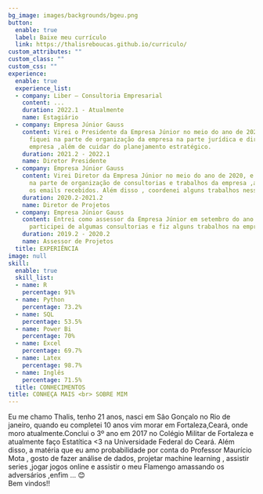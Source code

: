 ```yaml
---
bg_image: images/backgrounds/bgeu.png
button:
  enable: true
  label: Baixe meu currículo
  link: https://thalisreboucas.github.io/curriculo/
custom_attributes: ""
custom_class: ""
custom_css: ""
experience:
  enable: true
  experience_list:
  - company: Liber – Consultoria Empresarial
    content: ...
    duration: 2022.1 - Atualmente
    name: Estagiário
  - company: Empresa Júnior Gauss
    content: Virei o Presidente da Empresa Júnior no meio do ano de 2021, e com isso
      fiquei na parte de organização da empresa na parte jurídica e diretorias da
      empresa ,além de cuidar do planejamento estratégico.
    duration: 2021.2 - 2022.1
    name: Diretor Presidente
  - company: Empresa Júnior Gauss
    content: Virei Diretor da Empresa Júnior no meio do ano de 2020, e com isso fiquei
      na parte de organização de consultorias e trabalhos da empresa ,além de responder
      os emails recebidos. Além disso , coordenei alguns trabalhos nesse tempo.
    duration: 2020.2-2021.2
    name: Diretor de Projetos
  - company: Empresa Júnior Gauss
    content: Entrei como assessor da Empresa Júnior em setembro do ano de 2019, e
      participei de algumas consultorias e fiz alguns trabalhos na empresa.
    duration: 2019.2 - 2020.2
    name: Assessor de Projetos
  title: EXPERIÊNCIA
image: null
skill:
  enable: true
  skill_list:
  - name: R
    percentage: 91%
  - name: Python
    percentage: 73.2%
  - name: SQL
    percentage: 53.5%
  - name: Power Bi
    percentage: 70%
  - name: Excel
    percentage: 69.7%
  - name: Latex
    percentage: 98.7%
  - name: Inglês
    percentage: 71.5%
  title: CONHECIMENTOS
title: CONHEÇA MAIS <br> SOBRE MIM
---
```

Eu me chamo Thalis, tenho 21 anos, nasci em São Gonçalo no Rio de janeiro, quando eu completei 10 anos vim morar em Fortaleza,Ceará, onde moro atualmente.Conclui o 3º ano em 2017 no Colégio Militar de Fortaleza e atualmente faço Estatítica <3 na Universidade Federal do Ceará. Além disso, a matéria que eu amo probabilidade por conta do Professor Maurício Mota , gosto de fazer análise de dados, projetar machine learning , assistir series ,jogar jogos online e assistir o meu Flamengo amassando os adversários ,enfim ... 😊 <br>
  Bem vindos!!
